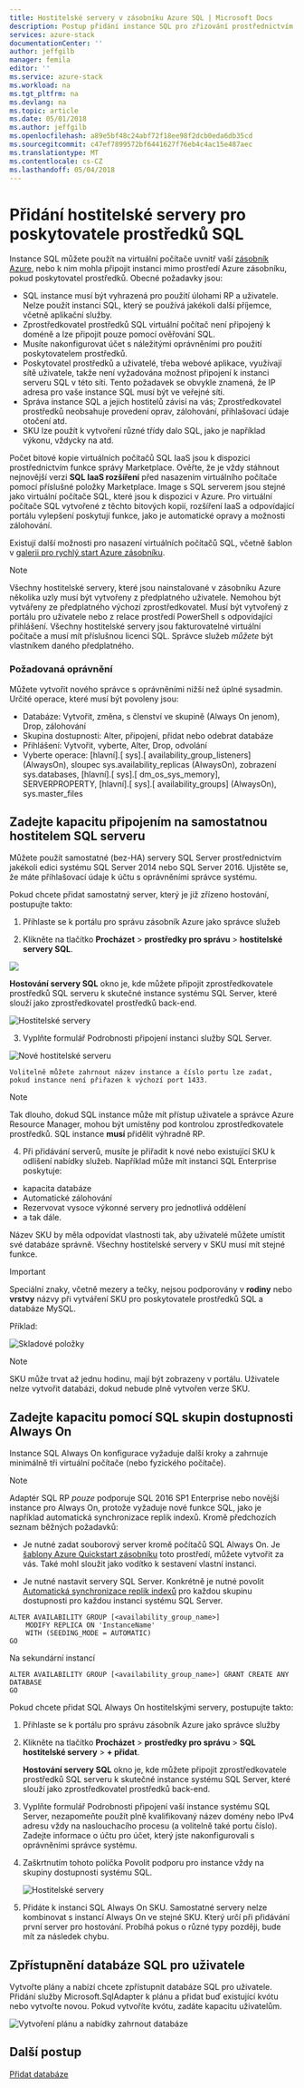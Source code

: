 ```yaml
---
title: Hostitelské servery v zásobníku Azure SQL | Microsoft Docs
description: Postup přidání instance SQL pro zřizování prostřednictvím poskytovatele prostředků adaptér SQL
services: azure-stack
documentationCenter: ''
author: jeffgilb
manager: femila
editor: ''
ms.service: azure-stack
ms.workload: na
ms.tgt_pltfrm: na
ms.devlang: na
ms.topic: article
ms.date: 05/01/2018
ms.author: jeffgilb
ms.openlocfilehash: a89e5bf48c24abf72f18ee98f2dcb0eda6db35cd
ms.sourcegitcommit: c47ef7899572bf6441627f76eb4c4ac15e487aec
ms.translationtype: MT
ms.contentlocale: cs-CZ
ms.lasthandoff: 05/04/2018
---
```

# <a name="add-hosting-servers-for-the-sql-resource-provider"></a>Přidání hostitelské servery pro poskytovatele prostředků SQL
Instance SQL můžete použít na virtuální počítače uvnitř vaší [zásobník Azure](azure-stack-poc.md), nebo k nim mohla připojit instanci mimo prostředí Azure zásobníku, pokud poskytovatel prostředků. Obecné požadavky jsou:

* SQL instance musí být vyhrazená pro použití úlohami RP a uživatele. Nelze použít instanci SQL, který se používá jakékoli další příjemce, včetně aplikační služby.
* Zprostředkovatel prostředků SQL virtuální počítač není připojený k doméně a lze připojit pouze pomocí ověřování SQL.
* Musíte nakonfigurovat účet s náležitými oprávněními pro použití poskytovatelem prostředků.
* Poskytovatel prostředků a uživatelé, třeba webové aplikace, využívají sítě uživatele, takže není vyžadována možnost připojení k instanci serveru SQL v této síti. Tento požadavek se obvykle znamená, že IP adresa pro vaše instance SQL musí být ve veřejné síti.
* Správa instance SQL a jejich hostitelů závisí na vás; Zprostředkovatel prostředků neobsahuje provedení oprav, zálohování, přihlašovací údaje otočení atd.
* SKU lze použít k vytvoření různé třídy dalo SQL, jako je například výkonu, vždycky na atd.

Počet bitové kopie virtuálních počítačů SQL IaaS jsou k dispozici prostřednictvím funkce správy Marketplace. Ověřte, že je vždy stáhnout nejnovější verzi **SQL IaaS rozšíření** před nasazením virtuálního počítače pomocí příslušné položky Marketplace. Image s SQL serverem jsou stejné jako virtuální počítače SQL, které jsou k dispozici v Azure. Pro virtuální počítače SQL vytvořené z těchto bitových kopií, rozšíření IaaS a odpovídající portálu vylepšení poskytují funkce, jako je automatické opravy a možnosti zálohování.

Existují další možnosti pro nasazení virtuálních počítačů SQL, včetně šablon v [galerii pro rychlý start Azure zásobníku](https://github.com/Azure/AzureStack-QuickStart-Templates).

> [!NOTE]
> Všechny hostitelské servery, které jsou nainstalované v zásobníku Azure několika uzly musí být vytvořeny z předplatného uživatele. Nemohou být vytvářeny ze předplatného výchozí zprostředkovatel. Musí být vytvořený z portálu pro uživatele nebo z relace prostředí PowerShell s odpovídající přihlášení. Všechny hostitelské servery jsou fakturovatelné virtuální počítače a musí mít příslušnou licenci SQL. Správce služeb _můžete_ být vlastníkem daného předplatného.


### <a name="required-privileges"></a>Požadovaná oprávnění

Můžete vytvořit nového správce s oprávněními nižší než úplné sysadmin. Určité operace, které musí být povoleny jsou:

- Databáze: Vytvořit, změna, s členství ve skupině (Always On jenom), Drop, zálohování
- Skupina dostupnosti: Alter, připojení, přidat nebo odebrat databáze
- Přihlášení: Vytvořit, vyberte, Alter, Drop, odvolání
- Vyberte operace: \[hlavní\].\[ sys\].\[ availability_group_listeners\] (AlwaysOn), sloupec sys.availability_replicas (AlwaysOn), zobrazení sys.databases, \[hlavní\].\[ sys\].\[ dm_os_sys_memory\], SERVERPROPERTY, \[hlavní\].\[ sys\].\[ availability_groups\] (AlwaysOn), sys.master_files



## <a name="provide-capacity-by-connecting-to-a-standalone-hosting-sql-server"></a>Zadejte kapacitu připojením na samostatnou hostitelem SQL serveru
Můžete použít samostatné (bez-HA) servery SQL Server prostřednictvím jakékoli edici systému SQL Server 2014 nebo SQL Server 2016. Ujistěte se, že máte přihlašovací údaje k účtu s oprávněními správce systému.

Pokud chcete přidat samostatný server, který je již zřízeno hostování, postupujte takto:

1. Přihlaste se k portálu pro správu zásobník Azure jako správce služeb

2. Klikněte na tlačítko **Procházet** &gt; **prostředky pro správu** &gt; **hostitelské servery SQL**.

  ![](./media/azure-stack-sql-rp-deploy/sqlhostingservers.png)

  **Hostování servery SQL** okno je, kde můžete připojit zprostředkovatele prostředků SQL serveru k skutečné instance systému SQL Server, které slouží jako zprostředkovatel prostředků back-end.

  ![Hostitelské servery](./media/azure-stack-sql-rp-deploy/sqladapterdashboard.png)

3. Vyplňte formulář Podrobnosti připojení instanci služby SQL Server.

  ![Nové hostitelské serveru](./media/azure-stack-sql-rp-deploy/sqlrp-newhostingserver.png)

    Volitelně můžete zahrnout název instance a číslo portu lze zadat, pokud instance není přiřazen k výchozí port 1433.

  > [!NOTE]
  > Tak dlouho, dokud SQL instance může mít přístup uživatele a správce Azure Resource Manager, mohou být umístěny pod kontrolou zprostředkovatele prostředků. SQL instance __musí__ přidělit výhradně RP.

4. Při přidávání serverů, musíte je přiřadit k nové nebo existující SKU k odlišení nabídky služeb. Například může mít instanci SQL Enterprise poskytuje:
  - kapacita databáze
  - Automatické zálohování
  - Rezervovat vysoce výkonné servery pro jednotlivá oddělení
  - a tak dále.

  Název SKU by měla odpovídat vlastnosti tak, aby uživatelé můžete umístit své databáze správně. Všechny hostitelské servery v SKU musí mít stejné funkce.

> [!IMPORTANT]
> Speciální znaky, včetně mezery a tečky, nejsou podporovány v **rodiny** nebo **vrstvy** názvy při vytváření SKU pro poskytovatele prostředků SQL a databáze MySQL.

Příklad:

![Skladové položky](./media/azure-stack-sql-rp-deploy/sqlrp-newsku.png)

>[!NOTE]
> SKU může trvat až jednu hodinu, mají být zobrazeny v portálu. Uživatele nelze vytvořit databázi, dokud nebude plně vytvořen verze SKU.

## <a name="provide-capacity-using-sql-always-on-availability-groups"></a>Zadejte kapacitu pomocí SQL skupin dostupnosti Always On
Instance SQL Always On konfigurace vyžaduje další kroky a zahrnuje minimálně tři virtuální počítače (nebo fyzického počítače).

> [!NOTE]
> Adaptér SQL RP _pouze_ podporuje SQL 2016 SP1 Enterprise nebo novější instance pro Always On, protože vyžaduje nové funkce SQL, jako je například automatická synchronizace replik indexů. Kromě předchozích seznam běžných požadavků:

* Je nutné zadat souborový server kromě počítačů SQL Always On. Je [šablony Azure Quickstart zásobníku](https://github.com/Azure/AzureStack-QuickStart-Templates/tree/master/sql-2016-ha) toto prostředí, můžete vytvořit za vás. Také mohl sloužit jako vodítko k sestavení vlastní instanci.

* Je nutné nastavit servery SQL Server. Konkrétně je nutné povolit [Automatická synchronizace replik indexů](https://docs.microsoft.com/sql/database-engine/availability-groups/windows/automatically-initialize-always-on-availability-group) pro každou skupinu dostupnosti pro každou instanci systému SQL Server.

```
ALTER AVAILABILITY GROUP [<availability_group_name>]
    MODIFY REPLICA ON 'InstanceName'
    WITH (SEEDING_MODE = AUTOMATIC)
GO
```

Na sekundární instancí
```
ALTER AVAILABILITY GROUP [<availability_group_name>] GRANT CREATE ANY DATABASE
GO

```



Pokud chcete přidat SQL Always On hostitelskými servery, postupujte takto:

1. Přihlaste se k portálu pro správu zásobník Azure jako správce služby

2. Klikněte na tlačítko **Procházet** &gt; **prostředky pro správu** &gt; **SQL hostitelské servery** &gt; **+ přidat**.

    **Hostování servery SQL** okno je, kde můžete připojit zprostředkovatele prostředků SQL serveru k skutečné instance systému SQL Server, které slouží jako zprostředkovatel prostředků back-end.


3. Vyplňte formulář Podrobnosti připojení vaší instance systému SQL Server, nezapomeňte použít plně kvalifikovaný název domény nebo IPv4 adresu vždy na naslouchacího procesu (a volitelně také portu číslo). Zadejte informace o účtu pro účet, který jste nakonfigurovali s oprávněními správce systému.

4. Zaškrtnutím tohoto políčka Povolit podporu pro instance vždy na skupiny dostupnosti systému SQL.

    ![Hostitelské servery](./media/azure-stack-sql-rp-deploy/AlwaysOn.PNG)

5. Přidáte k instanci SQL Always On SKU. Samostatné servery nelze kombinovat s instancí Always On ve stejné SKU. Který určí při přidávání první server pro hostování. Probíhá pokus o různé typy později, bude mít za následek chybu.


## <a name="making-sql-databases-available-to-users"></a>Zpřístupnění databáze SQL pro uživatele

Vytvořte plány a nabízí chcete zpřístupnit databáze SQL pro uživatele. Přidání služby Microsoft.SqlAdapter k plánu a přidat buď existující kvótu nebo vytvořte novou. Pokud vytvoříte kvótu, zadáte kapacitu uživatelům.

![Vytvoření plánu a nabídky zahrnout databáze](./media/azure-stack-sql-rp-deploy/sqlrp-newplan.png)


## <a name="next-steps"></a>Další postup

[Přidat databáze](azure-stack-sql-resource-provider-databases.md)
